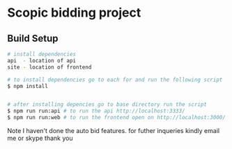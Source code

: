 # Scopic bidding project

## Build Setup

```bash
# install dependencies
api  - location of api
site - location of frontend

# to install dependencies go to each for and run the following script
$ npm install


# after installing depencies go to base directory run the script
$ npm run run:api # to run the api http://localhost:3333/
$ npm run run:web # to run the frontend open on http://localhost:3000/

```

Note I haven't done the auto bid features. for futher inqueries kindly email me or skype thank you